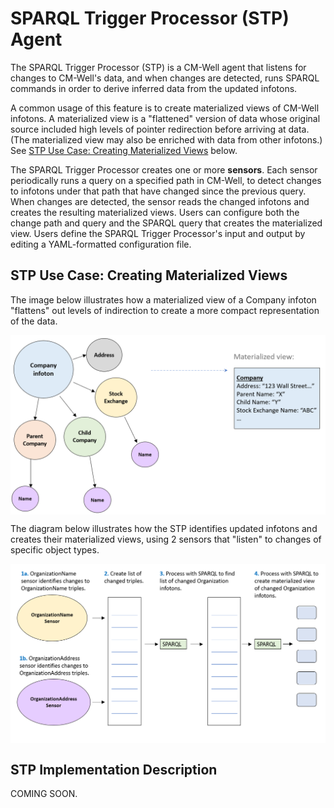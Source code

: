 # SPARQL Trigger Processor (STP) Agent

The SPARQL Trigger Processor (STP) is a CM-Well agent that listens for changes to CM-Well's data, and when changes are detected, runs SPARQL commands in order to derive inferred data from the updated infotons.

A common usage of this feature is to create materialized views of CM-Well infotons. A materialized view is a "flattened" version of data whose original source included high levels of pointer redirection before arriving at data. (The materialized view may also be enriched with data from other infotons.) See [STP Use Case: Creating Materialized Views](#MaterializedViews) below.

The SPARQL Trigger Processor creates one or more  **sensors**. Each sensor periodically runs a query on a specified path in CM-Well, to detect changes to infotons under that path that have changed since the previous query. When changes are detected, the sensor reads the changed infotons and creates the resulting materialized views. Users can configure both the change path and query and the SPARQL query that creates the materialized view. Users define the SPARQL Trigger Processor's input and output by editing a YAML-formatted configuration file.

<a name="MaterializedViews"></a>
## STP Use Case: Creating Materialized Views

The image below illustrates how a materialized view of a Company infoton "flattens" out levels of indirection to create a more compact representation of the data.

<img src="../../_Images/materialized-view.png" align="middle">

The diagram below illustrates how the STP identifies updated infotons and creates their materialized views, using 2 sensors that "listen" to changes of specific object types.

<img src="../../_Images/STP-process.png" align="middle"> 

## STP Implementation Description

COMING SOON.